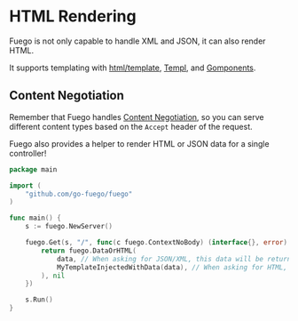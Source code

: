 # HTML Rendering

Fuego is not only capable to handle XML and JSON, it can also render HTML.

It supports templating with [html/template](https://pkg.go.dev/html/template),
[Templ](https://github.com/a-h/templ), and [Gomponents](https://github.com/maragudk/gomponents).

## Content Negotiation

Remember that Fuego handles [Content Negotiation](https://developer.mozilla.org/en-US/docs/Web/HTTP/Content_negotiation),
so you can serve different content types based on the `Accept` header of the request.

Fuego also provides a helper to render HTML or JSON data for a single controller!

```go
package main

import (
	"github.com/go-fuego/fuego"
)

func main() {
	s := fuego.NewServer()

	fuego.Get(s, "/", func(c fuego.ContextNoBody) (interface{}, error) {
		return fuego.DataOrHTML(
			data, // When asking for JSON/XML, this data will be returned
			MyTemplateInjectedWithData(data), // When asking for HTML, this template will be rendered
		), nil
	})

	s.Run()
}
```
